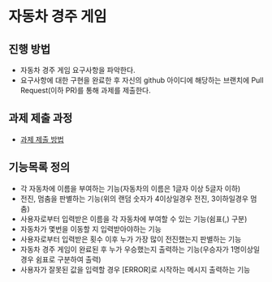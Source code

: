 # 자동차 경주 게임
## 진행 방법
* 자동차 경주 게임 요구사항을 파악한다.
* 요구사항에 대한 구현을 완료한 후 자신의 github 아이디에 해당하는 브랜치에 Pull Request(이하 PR)를 통해 과제를 제출한다.

## 과제 제출 과정
* [과제 제출 방법](https://github.com/next-step/nextstep-docs/tree/master/precourse)

## 기능목록 정의
 * 각 자동차에 이름을 부여하는 기능(자동차의 이름은 1글자 이상 5글자 이하)
 * 전진, 멈춤을 판별하는 기능(위의 랜덤 숫자가 4이상일경우 전진, 3이하일경우 멈춤)
 * 사용자로부터 입력받은 이름을 각 자동차에 부여할 수 있는 기능(쉼표(,) 구분) 
 * 자동차가 몇번을 이동할 지 입력받아야하는 기능
 * 사용자로부터 입력받은 횟수 이후 누가 가장 많이 전진했는지 판별하는 기능
 * 자동차 경주 게임이 완료된 후 누가 우승했는지 출력하는 기능(우승자가 1명이상일경우 쉼표로 구분하여 출력)
 * 사용자가 잘못된 값을 입력할 경우 [ERROR]로 시작하는 메시지 출력하는 기능
